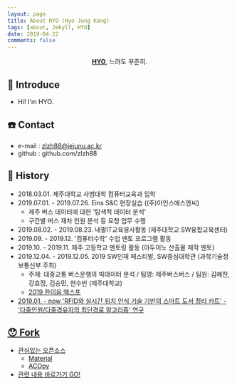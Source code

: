 ```yaml
---
layout: page
title: About HYO (Hyo Jung Kang)
tags: [about, Jekyll, HYO]
date: 2019-04-22
comments: false
---
```

    
<center><a href="http://zlzh88.github.io"><b>HYO</b></a>, 느려도 꾸준히.</center>


##  :raising_hand: Introduce
* Hi! I'm HYO. 

## :phone: Contact
* e-mail : zlzh88@jejunu.ac.kr
* github : github.com/zlzh88
    
## :page_with_curl: History
* 2018.03.01. 제주대학교 사범대학 컴퓨터교육과 입학
* 2019.07.01. - 2019.07.26. Eins S&C 현장실습 ((주)아인스에스엔씨)
    * 제주 버스 데이터에 대한 '탐색적 데이터 분석'
    * 구간별 버스 재차 인원 분석 등 요청 업무 수행
* 2019.08.02. - 2019.08.23. 네팔IT교육봉사활동 (제주대학교 SW융합교육센터) 
* 2019.09. - 2019.12. '컴퓨터수학' 수업 멘토 프로그램 활동
* 2019.10. - 2019.11.  제주 고등학교 멘토링 활동 (아두이노 산출물 제작 멘토)
* 2019.12.04. - 2019.12.05. 2019 SW인재 페스티발, SW중심대학관 (과학기술정보통신부 주최)
    * 주제: 대중교통 버스운행의 빅데이터 분석 / 팀명: 제주버스버스 / 팀원: 김예찬, 강효정, 김승민, 현수빈 (제주대학교)
    * <a href = 'http://haniumexpo.kr/main/'> 2019 한이음 엑스포 
* 2019.01. - now 'RFID와 실시간 위치 인식 기술 기반의 스마트 도서 정리 카트' - '다중인원/다중경유지의 최단경로 알고리즘' 연구

## :hushed: Fork 
* 관심있는 오픈소스 
    * Material
    * ACOpy
* 관련 내용 바로가기  <a href="https://zlzh88.github.io/fork-opensource/" class="btn btn-info"> GO!
